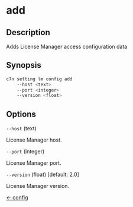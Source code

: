 # add

## Description

Adds License Manager access configuration data

## Synopsis

```bash
c7n setting lm config add
    --host <text>
    --port <integer>
    --version <float>
```

## Options

`--host` (text) 

License Manager host.

`--port` (integer) 

License Manager port.

`--version` (float) [default: 2.0]

License Manager version.


[← config](./index.md)